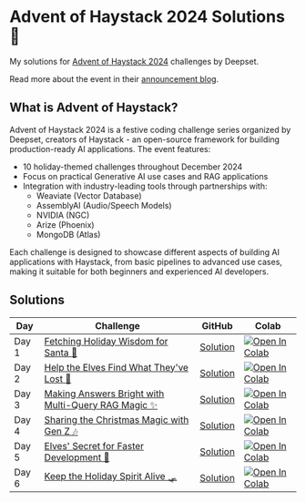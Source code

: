 # Advent of Haystack 2024 Solutions 🎄

My solutions for [Advent of Haystack 2024](https://haystack.deepset.ai/advent-of-haystack) challenges by Deepset.

Read more about the event in their [announcement blog](https://haystack.deepset.ai/blog/announcing-advent-2024).

## What is Advent of Haystack?

Advent of Haystack 2024 is a festive coding challenge series organized by Deepset, creators of Haystack - an open-source framework for building production-ready AI applications. The event features:

- 10 holiday-themed challenges throughout December 2024
- Focus on practical Generative AI use cases and RAG applications
- Integration with industry-leading tools through partnerships with:
  - Weaviate (Vector Database)
  - AssemblyAI (Audio/Speech Models)
  - NVIDIA (NGC)
  - Arize (Phoenix)
  - MongoDB (Atlas)

Each challenge is designed to showcase different aspects of building AI applications with Haystack, from basic pipelines to advanced use cases, making it suitable for both beginners and experienced AI developers.

## Solutions

| Day | Challenge | GitHub | Colab | 
|-----|-----------|--------|-------|
| Day 1 | [Fetching Holiday Wisdom for Santa 📖](https://haystack.deepset.ai/advent-of-haystack/day-1#challenge) | [Solution](Day_1_Enhancing_Pipeline.ipynb) | [![Open In Colab](https://colab.research.google.com/assets/colab-badge.svg)](https://colab.research.google.com/github/Prajwalsrinvas/advent_of_haystack_2024/blob/main/Day_1_Enhancing_Pipeline.ipynb) |
| Day 2 | [Help the Elves Find What They've Lost 🎄](https://haystack.deepset.ai/advent-of-haystack/day-2#challenge) | [Solution](Day_2_Weaviate_Day.ipynb) | [![Open In Colab](https://colab.research.google.com/assets/colab-badge.svg)](https://colab.research.google.com/github/Prajwalsrinvas/advent_of_haystack_2024/blob/main/Day_2_Weaviate_Day.ipynb) |
| Day 3 | [Making Answers Bright with Multi-Query RAG Magic ✨](https://haystack.deepset.ai/advent-of-haystack/day-3#challenge) | [Solution](Day_3_Multi_Query_Retrieval.ipynb) | [![Open In Colab](https://colab.research.google.com/assets/colab-badge.svg)](https://colab.research.google.com/github/Prajwalsrinvas/advent_of_haystack_2024/blob/main/Day_3_Multi_Query_Retrieval.ipynb) |
| Day 4 | [Sharing the Christmas Magic with Gen Z 🎶](https://haystack.deepset.ai/advent-of-haystack/day-4#challenge) | [Solution](Day_4_AssemblyAI.ipynb) | [![Open In Colab](https://colab.research.google.com/assets/colab-badge.svg)](https://colab.research.google.com/github/Prajwalsrinvas/advent_of_haystack_2024/blob/main/Day_4_AssemblyAI.ipynb) |
| Day 5 | [Elves' Secret for Faster Development 💨](https://haystack.deepset.ai/advent-of-haystack/day-5#challenge) | [Solution](Day_5_Deepset_Studio.ipynb) | [![Open In Colab](https://colab.research.google.com/assets/colab-badge.svg)](https://colab.research.google.com/github/Prajwalsrinvas/advent_of_haystack_2024/blob/main/Day_5_Deepset_Studio.ipynb) |
| Day 6 | [Keep the Holiday Spirit Alive 🛷](https://haystack.deepset.ai/advent-of-haystack/day-6#challenge) | [Solution](Day_6_NVIDIA_NIM.ipynb) | [![Open In Colab](https://colab.research.google.com/assets/colab-badge.svg)](https://colab.research.google.com/github/Prajwalsrinvas/advent_of_haystack_2024/blob/main/Day_6_NVIDIA_NIM.ipynb) |